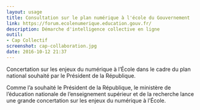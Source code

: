 ```yaml
---
layout: usage
title: Consultation sur le plan numérique à l'école du Gouvernement
link: https://forum.ecolenumerique.education.gouv.fr/
description: Démarche d'intelligence collective en ligne
outil:
- Cap Collectif
screenshot: cap-collaboration.jpg
date: 2016-10-12 21:37
---
```



Concertation sur les enjeux du numérique à l’École dans le cadre du plan national souhaité par le Président de la République.

Comme l’a souhaité le Président de la République, le ministère de l’éducation nationale de l’enseignement supérieur et de la recherche lance une grande concertation sur les enjeux du numérique à l’École.


 